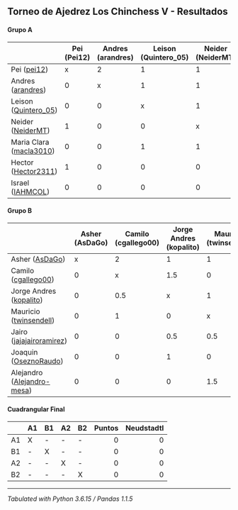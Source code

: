 ## Torneo de Ajedrez Los Chinchess V - Resultados

#### Grupo A
|                                                                       | Pei (Pei12) | Andres (arandres) | Leison (Quintero_05) | Neider (NeiderMT) | Maria Clara (macla3010) | Hector (Hector2311) | Israel (IAHMCOL) | Bye | PTOS | Neudstatdl |
|-----------------------------------------------------------------------|-------------|-------------------|----------------------|-------------------|-------------------------|---------------------|------------------|-----|------|------------|
| Pei ([pei12](https://lichess.org/?user=pei12#friend))                 |           x |                 2 |                    1 |                 1 |                       1 |                   0 |                1 |   2 |    8 |         35 |
| Andres ([arandres](https://lichess.org/?user=arandres#friend))        |           0 |                 x |                    1 |                 1 |                       1 |                   1 |                2 |   1 |    7 |         27 |
| Leison ([Quintero_05](https://lichess.org/?user=Quintero_05#friend))  |           0 |                 0 |                    x |                 1 |                       1 |                   1 |                2 |   2 |    7 |         20 |
| Neider ([NeiderMT](https://lichess.org/?user=NeiderMT#friend))        |           1 |                 0 |                    0 |                 x |                       0 |                   2 |                2 |   1 |    6 |         20 |
| Maria Clara ([macla3010](https://lichess.org/?user=macla3010#friend)) |           0 |                 0 |                    1 |                 1 |                       x |                   1 |                1 |   2 |    6 |         19 |
| Hector ([Hector2311](https://lichess.org/?user=Hector2311#friend))    |           1 |                 0 |                    0 |                 0 |                       0 |                   x |                1 |   2 |    4 |         10 |
| Israel ([IAHMCOL](https://lichess.org/?user=IAHMCOL#friend))          |           0 |                 0 |                    0 |                 0 |                       0 |                   1 |                x |   1 |    2 |          4 |

#### Grupo B
|                                                                               | Asher (AsDaGo) | Camilo (cgallego00) | Jorge Andres (kopalito) | Mauricio (twinsendell) | Jairo (jajajairoramirez) | Joaquin (OseznoRaudo) | Alejandro (Alejandro-mesa) | Bye | PTOS | Neudstatdl |
|-------------------------------------------------------------------------------|----------------|---------------------|-------------------------|------------------------|--------------------------|-----------------------|----------------------------|-----|------|------------|
| Asher ([AsDaGo](https://lichess.org/?user=AsDaGo#friend))                     |              x |                   2 |                       1 |                      1 |                        1 |                     1 |                          2 |   2 |   10 |         42 |
| Camilo ([cgallego00](https://lichess.org/?user=cgallego00#friend))            |              0 |                   x |                     1.5 |                      0 |                        2 |                     1 |                          1 |   2 |  7.5 |       24.5 |
| Jorge Andres ([kopalito](https://lichess.org/?user=kopalito#friend))          |              0 |                 0.5 |                       x |                      1 |                      1.5 |                     1 |                          1 |   1 |    6 |      23.25 |
| Mauricio ([twinsendell](https://lichess.org/?user=twinsendell#friend))        |              0 |                   1 |                       0 |                      x |                      1.5 |                     2 |                        0.5 |   1 |    6 |      23.25 |
| Jairo ([jajajairoramirez](https://lichess.org/?user=jajajairoramirez#friend)) |              0 |                   0 |                     0.5 |                    0.5 |                        x |                     1 |                          0 |   2 |    4 |         10 |
| Joaquin ([OseznoRaudo](https://lichess.org/?user=OseznoRaudo#friend))         |              0 |                   0 |                       1 |                      0 |                        0 |                     x |                          1 |   2 |    4 |        9.5 |
| Alejandro ([Alejandro-mesa](https://lichess.org/?user=Alejandro-mesa#friend)) |              0 |                   0 |                       0 |                    1.5 |                        1 |                     0 |                          x |   1 |  3.5 |         13 |

#### Cuadrangular Final
|                      | A1                | B1                  | A2                   | B2              |   Puntos | Neudstadtl |
| :------------------- | :---------------- | :------------------ | :------------------- | :-------------- | -------: | ---------: |
| A1                   | X                 | -                   | -                    | -               |        0 |          0 |
| B1                   | -                 | X                   | -                    | -               |        0 |          0 |
| A2                   | -                 | -                   | X                    | -               |        0 |          0 |
| B2                   | -                 | -                   | -                    | X               |        0 |          0 |

****
*Tabulated with Python 3.6.15 / Pandas 1.1.5*
